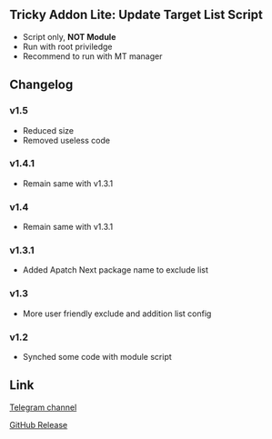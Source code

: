 ## Tricky Addon Lite: Update Target List Script
- Script only, **NOT Module**
- Run with root priviledge
- Recommend to run with MT manager

## Changelog
### v1.5
- Reduced size
- Removed useless code

### v1.4.1
- Remain same with v1.3.1

### v1.4
- Remain same with v1.3.1

### v1.3.1
- Added Apatch Next package name to exclude list

### v1.3
- More user friendly exclude and addition list config

### v1.2
- Synched some code with module script

## Link
[Telegram channel](https://t.me/kowchannel)

[GitHub Release](https://github.com/KOWX712/Tricky-Addon-Update-Target-List/releases/latest)

